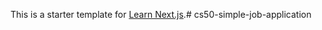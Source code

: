 This is a starter template for [Learn Next.js](https://nextjs.org/learn).#   c s 5 0 - s i m p l e - j o b - a p p l i c a t i o n  
 
